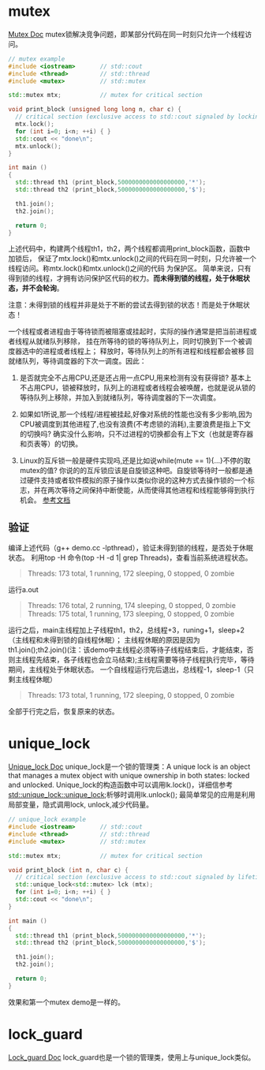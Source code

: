 # mutex
[Mutex Doc](http://www.cplusplus.com/reference/mutex/mutex/)
mutex锁解决竞争问题，即某部分代码在同一时刻只允许一个线程访问。

```c++
// mutex example
#include <iostream>       // std::cout
#include <thread>         // std::thread
#include <mutex>          // std::mutex

std::mutex mtx;           // mutex for critical section

void print_block (unsigned long long n, char c) {
  // critical section (exclusive access to std::cout signaled by locking mtx):
  mtx.lock();
  for (int i=0; i<n; ++i) { }
  std::cout << "done\n";
  mtx.unlock();
}

int main ()
{
  std::thread th1 (print_block,5000000000000000000,'*');
  std::thread th2 (print_block,5000000000000000000,'$');

  th1.join();
  th2.join();

  return 0;
}
```

上述代码中，构建两个线程th1，th2，两个线程都调用print_block函数，函数中加锁后，
保证了mtx.lock()和mtx.unlock()之间的代码在同一时刻，只允许被一个线程访问。称mtx.lock()和mtx.unlock()之间的代码
为保护区。
简单来说，只有得到锁的线程，才拥有访问保护区代码的权力。**而未得到锁的线程，处于休眠状态，并不会轮询**。

注意：未得到锁的线程并非是处于不断的尝试去得到锁的状态！而是处于休眠状态！

一个线程或者进程由于等待锁而被阻塞或挂起时，实际的操作通常是把当前进程或者线程从就绪队列移除，
挂在所等待的锁的等待队列上，同时切换到下一个被调度器选中的进程或者线程上；
释放时，等待队列上的所有进程和线程都会被移 回就绪队列，等待调度器的下次一调度。因此：
1. 是否就完全不占用CPU,还是还占用一点CPU,用来检测有没有获得锁?
  基本上不占用CPU，锁被释放时，队列上的进程或者线程会被唤醒，也就是说从锁的等待队列上移除，并加入到就绪队列，等待调度器的下一次调度。

2. 如果如1所说,那一个线程/进程被挂起,好像对系统的性能也没有多少影响,因为CPU被调度到其他进程了,也没有浪费(不考虑锁的消耗),主要浪费是指上下文的切换吗?
  确实没什么影响，只不过进程的切换都会有上下文（也就是寄存器和页表等）的切换。

3. Linux的互斥锁一般是硬件实现吗,还是比如说while(mute == 1){...}不停的取mutex的值?
  你说的的互斥锁应该是自旋锁这种吧。自旋锁等待时一般都是通过硬件支持或者软件模拟的原子操作以类似你说的这种方式去操作锁的一个标志，并在两次等待之间保持中断使能，从而使得其他进程和线程能够得到执行机会。
[参考文档](https://mbd.baidu.com/ug_share/mbox/4a81af9963/share?tk=08d1d7c3926067dddcc7f579dcfa7355&share_url=https%3A%2F%2Fwjrsbu.smartapps.cn%2Fzhihu%2Fanswer%3Fid%3D2009359020%26isShared%3D1%26_swebfr%3D1%26_swebFromHost%3Dbaiduboxapp)

## 验证
编译上述代码（g++ demo.cc -lpthread），验证未得到锁的线程，是否处于休眠状态。
利用top -H  命令(top -H -d 1| grep Threads)，查看当前系统进程状态。

> Threads: 173 total,   1 running, 172 sleeping,   0 stopped,   0 zombie

运行a.out

> Threads: 176 total,   2 running, 174 sleeping,   0 stopped,   0 zombie
> Threads: 175 total,   1 running, 173 sleeping,   0 stopped,   0 zombie

运行之后，main主线程加上子线程th1，th2，总线程+3，runing+1，sleep+2（主线程和未得到锁的自线程休眠）；
主线程休眠的原因是因为th1.join();th2.join()(注：该demo中主线程必须等待子线程结束后，才能结束，否则主线程先结束，各子线程也会立马结束);主线程需要等待子线程执行完毕，等待期间，主线程处于休眠状态。
一个自线程运行完后退出，总线程-1，sleep-1（只剩主线程休眠）

> Threads: 173 total,   1 running, 172 sleeping,   0 stopped,   0 zombie

全部于行完之后，恢复原来的状态。


# unique_lock
[Unique_lock Doc](http://www.cplusplus.com/reference/mutex/unique_lock/)
unique_lock是一个锁的管理类：A unique lock is an object that manages a mutex object with unique ownership in both states: locked and unlocked.
Unique_lock的构造函数中可以调用lk.lock()，详细信参考[std::unique_lock::unique_lock](http://www.cplusplus.com/reference/mutex/unique_lock/unique_lock/);析够时调用lk.unlock();
最简单常见的应用是利用局部变量，隐式调用lock, unlock,减少代码量。
```cpp
// unique_lock example
#include <iostream>       // std::cout
#include <thread>         // std::thread
#include <mutex>          // std::mutex

std::mutex mtx;           // mutex for critical section

void print_block (int n, char c) {
  // critical section (exclusive access to std::cout signaled by lifetime of lck):
  std::unique_lock<std::mutex> lck (mtx);
  for (int i=0; i<n; ++i) { }
  std::cout << "done\n";
}

int main ()
{
  std::thread th1 (print_block,5000000000000000000,'*');
  std::thread th2 (print_block,5000000000000000000,'$');

  th1.join();
  th2.join();

  return 0;
}
```
效果和第一个mutex demo是一样的。

# lock_guard
[Lock_guard Doc](http://www.cplusplus.com/reference/mutex/lock_guard/)
lock_guard也是一个锁的管理类，使用上与unique_lock类似。